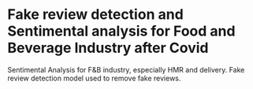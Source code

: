 # Fake review detection and Sentimental analysis for Food and Beverage Industry after Covid
 Sentimental Analysis for F&B industry, especially HMR and delivery. Fake review detection model used to remove fake reviews.

